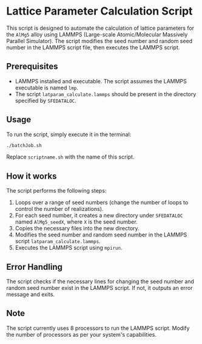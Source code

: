 # Lattice Parameter Calculation Script

This script is designed to automate the calculation of lattice parameters for the ```AlMg5``` alloy using LAMMPS (Large-scale Atomic/Molecular Massively Parallel Simulator). The script modifies the seed number and random seed number in the LAMMPS script file, then executes the LAMMPS script.

## Prerequisites

- LAMMPS installed and executable. The script assumes the LAMMPS executable is named ```lmp```.
- The script ```latparam_calculate.lammps``` should be present in the directory specified by ```SFEDATALOC```.

## Usage

To run the script, simply execute it in the terminal:

```bash
./batchJob.sh
```

Replace ```scriptname.sh``` with the name of this script.

## How it works

The script performs the following steps:

1. Loops over a range of seed numbers (change the number of loops to control the number of realizations).
2. For each seed number, it creates a new directory under ```SFEDATALOC``` named ```AlMg5_seedX```, where ```X``` is the seed number.
3. Copies the necessary files into the new directory.
4. Modifies the seed number and random seed number in the LAMMPS script ```latparam_calculate.lammps```.
5. Executes the LAMMPS script using ```mpirun```.

## Error Handling

The script checks if the necessary lines for changing the seed number and random seed number exist in the LAMMPS script. If not, it outputs an error message and exits.

## Note

The script currently uses 8 processors to run the LAMMPS script. Modify the number of processors as per your system's capabilities.



